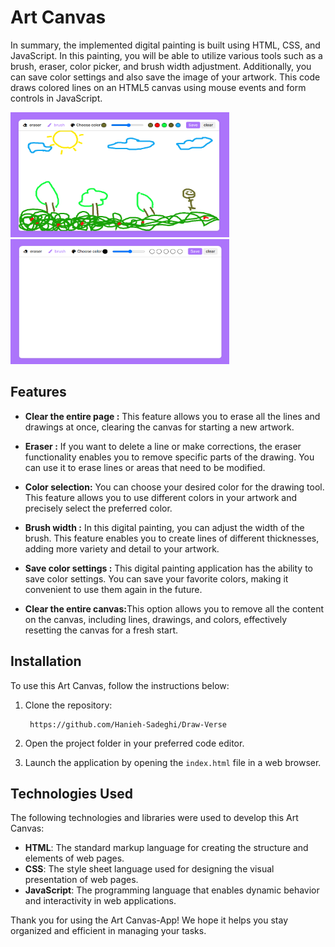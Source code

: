 <h1>Art Canvas </h1>
<p>
    In summary, the implemented digital painting is built using 
    HTML, CSS, and JavaScript. In this painting, you will be able to utilize 
    various tools such as a brush, eraser, color picker, and brush width adjustment.
    Additionally, you can save color settings and also save the image of your artwork.
    This code draws colored lines on an HTML5 canvas using mouse events and form controls in JavaScript.
</p>
<p>
 <img src="./img/img1.png" width="350" height="200" />
 <img src="./img/img2.png" width="350" height="200" />
</p>
  
<h2>Features</h2>
<ul>
    <li>
        <p>
            <strong>Clear the entire page :</strong> This feature allows you to erase all the lines and drawings at once, clearing the canvas for starting a new artwork.
        </p>
    </li>
    <li>
        <p>
            <strong>Eraser :</strong>  If you want to delete a line or make corrections, the eraser functionality enables you to remove specific parts of the drawing. You can use it to erase lines or areas that need to be modified.
        </p>
    </li>
    <li>
        <p>
            <strong>Color selection:</strong> You can choose your desired color for the drawing tool. This feature allows you to use different colors in your artwork and precisely select the preferred color.
        </p>
    </li>
    <li>
        <p>
            <strong>Brush width :</strong>  In this digital painting, you can adjust the width of the brush. This feature enables you to create lines of different thicknesses, adding more variety and detail to your artwork.
        </p>
    </li>
    <li>
        <p>
            <strong>Save color settings :</strong> This digital painting application has the ability to save color settings. You can save your favorite colors, making it convenient to use them again in the future.
        </p>
    </li>
    <li>
        <p>
            <strong>Clear the entire canvas:</strong>This option allows you to remove all the content on the canvas, including lines, drawings, and colors, effectively resetting the canvas for a fresh start.
        </p>
    </li>
</ul>
<h2>Installation</h2>
<p>To use this Art Canvas, follow the instructions below:</p>
<ol>
    <li>
        <p>Clone the repository:</p>
        <pre><code> https://github.com/Hanieh-Sadeghi/Draw-Verse
</code></pre>
    </li>
    <li><p>Open the project folder in your preferred code editor.</p></li>
    <li>
        <p>
            Launch the application by opening the
            <code>index.html</code> file in a web browser.
        </p>
    </li>
</ol>
<h2>Technologies Used</h2>
<p>
    The following technologies and libraries were used to develop this Art Canvas:
</p>
<ul>
    <li>
        <strong>HTML</strong>: The standard markup language for creating the
        structure and elements of web pages.
    </li>
    <li>
        <strong>CSS</strong>: The style sheet language used for designing the
        visual presentation of web pages.
    </li>
    <li>
        <strong>JavaScript</strong>: The programming language that enables
        dynamic behavior and interactivity in web applications.
    </li>
    
</ul>

<p>
    Thank you for using the Art Canvas-App! We hope it helps you stay organized and
    efficient in managing your tasks.
</p>
